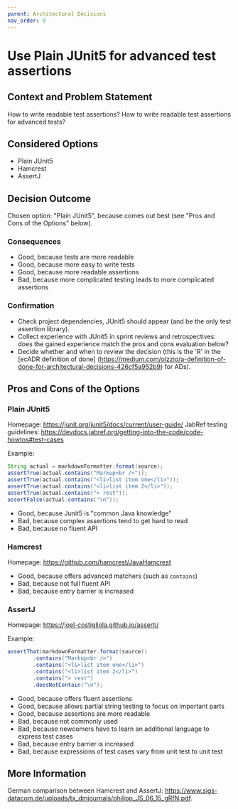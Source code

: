 ```yaml
---
parent: Architectural Decisions
nav_order: 9
---
```


# Use Plain JUnit5 for advanced test assertions

## Context and Problem Statement

How to write readable test assertions?
How to write readable test assertions for advanced tests?

## Considered Options

- Plain JUnit5
- Hamcrest
- AssertJ

## Decision Outcome

Chosen option: "Plain JUnit5", because comes out best (see "Pros and Cons of the Options" below).

### Consequences

- Good, because tests are more readable
- Good, because more easy to write tests
- Good, because more readable assertions
- Bad, because more complicated testing leads to more complicated assertions

### Confirmation

- Check project dependencies, JUnit5 should appear (and be the only test assertion library).
- Collect experience with JUnit5 in sprint reviews and retrospectives: does the gained experience match the pros and cons evaluation below?
- Decide whether and when to review the decision (this is the 'R' in the [ecADR definition of done]
  (<https://medium.com/olzzio/a-definition-of-done-for-architectural-decisions-426cf5a952b9>) for ADs).

## Pros and Cons of the Options

### Plain JUnit5

Homepage: <https://junit.org/junit5/docs/current/user-guide/>
JabRef testing guidelines: <https://devdocs.jabref.org/getting-into-the-code/code-howtos#test-cases>

Example:

```java
String actual = markdownFormatter.format(source);
assertTrue(actual.contains("Markup<br />"));
assertTrue(actual.contains("<li>list item one</li>"));
assertTrue(actual.contains("<li>list item 2</li>"));
assertTrue(actual.contains("> rest"));
assertFalse(actual.contains("\n"));
```

- Good, because Junit5 is "common Java knowledge"
- Bad, because complex assertions tend to get hard to read
- Bad, because no fluent API

### Hamcrest

Homepage: <https://github.com/hamcrest/JavaHamcrest>

- Good, because offers advanced matchers (such as `contains`)
- Bad, because not full fluent API
- Bad, because entry barrier is increased

### AssertJ

Homepage: <https://joel-costigliola.github.io/assertj/>

Example:

```java
assertThat(markdownFormatter.format(source))
        .contains("Markup<br />")
        .contains("<li>list item one</li>")
        .contains("<li>list item 2</li>")
        .contains("> rest")
        .doesNotContain("\n");
```

- Good, because offers fluent assertions
- Good, because allows partial string testing to focus on important parts
- Good, because assertions are more readable
- Bad, because not commonly used
- Bad, because newcomers have to learn an additional language to express test cases
- Bad, because entry barrier is increased
- Bad, because expressions of test cases vary from unit test to unit test

## More Information

German comparison between Hamcrest and AssertJ: <https://www.sigs-datacom.de/uploads/tx_dmjournals/philipp_JS_06_15_gRfN.pdf>.
